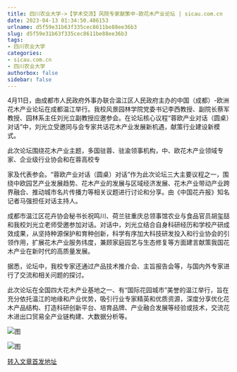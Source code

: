 ```yaml
---
title: 四川农业大学->【学术交流】风院专家献策中-欧花木产业论坛 | sicau.com.cn
date: 2023-04-13 01:34:50.486153
urlname: d5f59e31b63f335cec8611be88ee36b3
slug: d5f59e31b63f335cec8611be88ee36b3
tags: 
- 四川农业大学
categories:
- sicau.com.cn
- 四川农业大学
authorbox: false
sidebar: false
---
```

4月11日，由成都市人民政府外事办联合温江区人民政府主办的中国（成都）-欧洲花木产业论坛在成都温江举行。我校风景园林学院党委书记李西教授、副院长蔡军教授、园林系主任刘光立副教授应邀参会。在论坛核心议程“蓉欧产业对话（圆桌）对话”中，刘光立受邀同与会专家共话花木产业发展新机遇，献策行业建设新模式。

此次论坛围绕花木产业主题，多国驻蓉、驻渝领事机构，中、欧花木产业领域专家、企业级行业协会和在蓉高校专
<!--more-->
家及代表参会。“蓉欧产业对话（圆桌）对话”作为此次论坛三大主要议程之一，围绕中欧园艺产业发展趋势、花木产业的发展与区域经济发展、花木产业带动产业跨界融合、推动城市名片传播力等相关议题进行讨论和分享。由《中国花卉报》知名记者马强担任对话主持人。

成都市温江区花卉协会秘书长祝鸣川、荷兰驻重庆总领事馆农业与食品官员胡玺喆和我校刘光立老师受邀参加对话。对话中，刘光立结合自身科研经历和学校产研成效成果，从坚持种源保护和育种创新，科学有序加大科技研发投入和行业协会的引领作用，扩展花木产业服务纬度，兼顾家庭园艺与生态修复等方面建言献策我国花木产业在新时代的高质量发展。

据悉，论坛中，我校专家还通过产品技术推介会、主旨报告会等，与国内外专家进行了交流和相关问题的探讨。

此次论坛在全国四大花木产业基地之一、有“国际花园城市”美誉的温江举行，旨在充分依托温江的地缘和产业优势，吸引行业专家精英和优质资源，深度分享优化花木产品结构、打造科研创新平台、培育品牌、产业融合发展等经验或技术，交流花木进出口贸易全产业链构建、大数据分析等。

![图](https://news.sicau.edu.cn/__local/2/38/4C/ADB976C0123A00A0AC3F1805ED6_A82C11BE_2BD099.png)

![图](https://news.sicau.edu.cn/__local/A/6D/B6/CF530567AC9BFC10A55DFE18E1D_D694F5F1_1C3877.png)

[转入文章首发地址](https://news.sicau.edu.cn/info/1078/71768.htm)